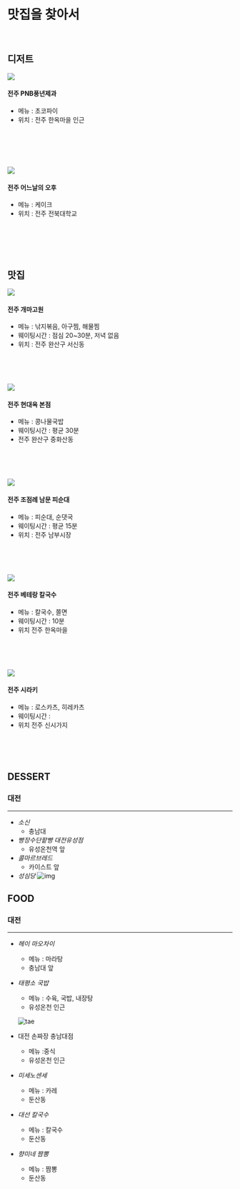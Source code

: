 # 맛집을 찾아서
<br/>

## 디저트
![](https://pup-review-phinf.pstatic.net/MjAyMzAxMTJfMzgg/MDAxNjczNDUxODgwNzE5.ZNo_SukPKXNxVeDtJiCRYLZU6a98LhvjZTC1ETQBRrAg.lhcU05BjZ0Gks2vaFz7Zsy_dEEpzVnUfC-t60pghsC0g.JPEG/20230109_132048.jpg)
#### 전주 PNB풍년제과
- 메뉴 : 초코파이
- 위치 : 전주 한옥마을 인근
<br> 
<br> 
<br> 
<br> 

![](https://search.pstatic.net/common/?src=http%3A%2F%2Fblogfiles.naver.net%2FMjAxOTEyMDJfNjgg%2FMDAxNTc1MjgyNzQ1NjMw.uw1Jgso5OJr2BBpY6eSnc3WSw8Hor5dTtzcQlVTmBucg.LL7d7DRmGMCyi1N5VOgRawFkrB12atksS-psnq3baNog.JPEG.tnals15060%2FIMG_4342.JPG)
#### 전주 어느날의 오후
- 메뉴 : 케이크
- 위치 : 전주 전북대학교
<br> 
<br> 
<br> 
<br> 

## 맛집

![](https://myplace-phinf.pstatic.net/20200701_272/1593578751948VEtuO_JPEG/upload_406e8c3b88030f68d56fc76b88e281ed.jpg)
#### 전주 개마고원 
- 메뉴 : 낚지볶음, 아구찜, 해물찜
- 웨이팅시간 : 점심 20~30분, 저녁 없음
- 위치 : 전주 완산구 서신동 
<br> 
<br> 
<br> 


![](https://pup-review-phinf.pstatic.net/MjAyMzAxMTBfMTA2/MDAxNjczMzU0MDYxNjQ3.NBGgl-yxgCxraCaNhMQjsI5vMsrRRqjUtxp_EOhXi3wg.jIpu6xxHsvYZQcxyL6Ckm5tcT9J-4yQ6DUgawHgmHp8g.JPEG/1673353776745-0.jpg)
#### 전주 현대옥 본점
- 메뉴 : 콩나물국밥
- 웨이팅시간 : 평균 30분
- 전주 완산구 중화산동
<br> 
<br> 
<br> 



![](https://ldb-phinf.pstatic.net/20151113_30/1447396114906PXg0R_JPEG/167063555853660_0.jpg)
#### 전주 조점례 남문 피순대
- 메뉴 : 피순대, 순댓국
- 웨이팅시간 : 평균 15분
- 위치 : 전주 남부시장
<br> 
<br> 
<br> 

![](https://ldb-phinf.pstatic.net/20210110_255/16102184980371iS1l_JPEG/6bdVXkyyb0lFksIyZezC-sVZ.jpg)
#### 전주 베테랑 칼국수
- 메뉴 : 칼국수, 쫄면
- 웨이팅시간 : 10분
- 위치 전주 한옥마을
<br> 
<br> 
<br> 


![](https://search.pstatic.net/common/?src=http%3A%2F%2Fblogfiles.naver.net%2FMjAyMjExMDlfMzAw%2FMDAxNjY3OTg4NTIxOTIy.hXNv2kf9HQZsliUF1aUZwQy6Ge-hDBmfo5udvkRE7osg.dA8aDXcsMTZTmjYnYgI-AiF4_DeOwKMgjQQCRLn7hgwg.JPEG.frlend815%2F1664114422953.jpg)
#### 전주 시라키
- 메뉴 : 로스카츠, 히레카츠
- 웨이팅시간 : 
- 위치 전주 신시가지

<br> 
<br> 
<br> 



## **DESSERT**

### **대전**
---
- *소신*
  - 충남대
- *빵장수단팥빵 대전유성점*
  - 유성온천역 앞
- *콜마르브레드*
  - 카이스트 앞
- *성심당*
  ![img](https://ak-d.tripcdn.com/images/1i63l22347kts2dsh31FB.jpg?proc=source/trip)


## **FOOD**

### 대전
---
- *헤이 마오차이*
  - 메뉴 : 마라탕
  - 충남대 앞
- *태평소 국밥*
  - 메뉴 : 수육, 국밥, 내장탕
  - 유성온천 인근


   ![tae](https://thingool123.godohosting.com/data/goods/21/07/29/1000021873/1000021873_detail_05.jpg)
- 대전 손짜장 충남대점
  - 메뉴 :중식
  - 유성온천 인근
- *미세노센세*
  - 메뉴 : 카레
  - 둔산동
- *대선 칼국수*
  - 메뉴 : 칼국수
  - 둔산동
- *향미네 짬뽕*
  - 메뉴 : 짬뽕
  - 둔산동

